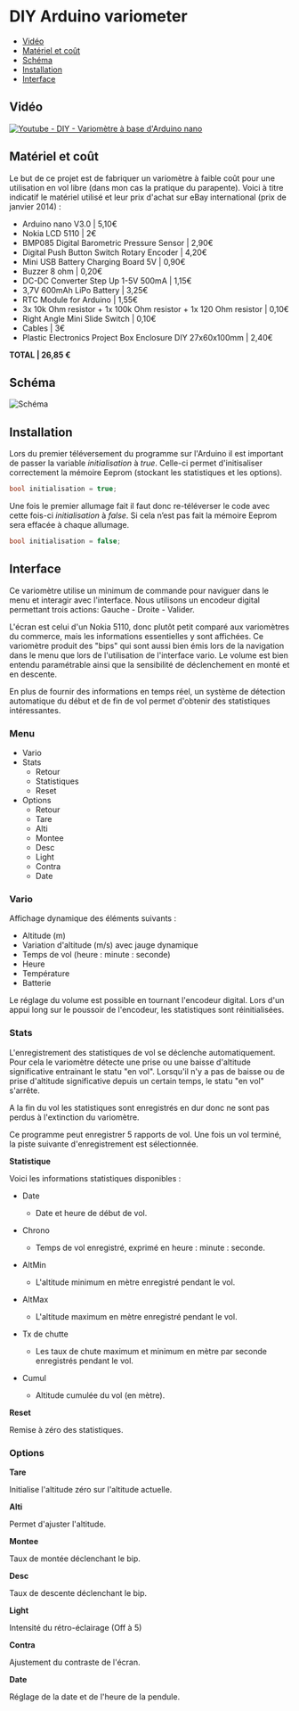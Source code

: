 DIY Arduino variometer
==================

- [Vidéo](#vidéo)
- [Matériel et coût](#matériel-et-coût)
- [Schéma](#schéma)
- [Installation](#installation)
- [Interface](#interface)

## Vidéo

[![Youtube - DIY - Variomètre à base d'Arduino nano](http://img.youtube.com/vi/KeNAhEgbHnc/0.jpg)](http://www.youtube.com/watch?v=KeNAhEgbHnc)


## Matériel et coût

Le but de ce projet est de fabriquer un variomètre à faible coût pour une utilisation en vol libre (dans mon cas la pratique du parapente).
Voici à titre indicatif le matériel utilisé et leur prix d'achat sur eBay international (prix de janvier 2014) :

- Arduino nano V3.0	| 5,10€
- Nokia LCD 5110 | 2€
- BMP085 Digital Barometric Pressure Sensor	| 2,90€
- Digital Push Button Switch Rotary Encoder	| 4,20€
- Mini USB Battery Charging Board 5V | 0,90€
- Buzzer 8 ohm | 0,20€
- DC-DC Converter Step Up 1-5V 500mA | 1,15€
- 3,7V 600mAh LiPo Battery | 3,25€
- RTC Module for Arduino | 1,55€
- 3x 10k Ohm resistor + 1x 100k Ohm resistor + 1x 120 Ohm resistor | 0,10€
- Right Angle Mini Slide Switch | 0,10€	
- Cables | 3€
- Plastic Electronics Project Box Enclosure DIY 27x60x100mm | 2,40€

**TOTAL	| 26,85 €**


## Schéma

![Schéma](https://github.com/sinseman/DIY-Arduino-variometer/blob/master/Variometer.png?raw=true)


## Installation

Lors du premier téléversement du programme sur l'Arduino il est important de passer la variable *initialisation* à *true*.
Celle-ci permet d'initisaliser correctement la mémoire Eeprom (stockant les statistiques et les options).

```c++
bool initialisation = true; 
```

Une fois le premier allumage fait il faut donc re-téléverser le code avec cette fois-ci *initialisation* à *false*. Si cela n’est pas fait la mémoire Eeprom sera effacée à chaque allumage.

```c++
bool initialisation = false; 
```

## Interface

Ce variomètre utilise un minimum de commande pour naviguer dans le menu et interagir avec l'interface. Nous utilisons un encodeur digital permettant trois actions: Gauche - Droite - Valider.

L'écran est celui d'un Nokia 5110, donc plutôt petit comparé aux variomètres du commerce, mais les informations essentielles y sont affichées. Ce variomètre produit des "bips" qui sont aussi bien émis lors de la navigation dans le menu que lors de l'utilisation de l'interface vario. 
Le volume est bien entendu paramétrable ainsi que la sensibilité de déclenchement en monté et en descente.

En plus de fournir des informations en temps réel, un système de détection automatique du début et de fin de vol permet d'obtenir des statistiques intéressantes.


### Menu

- Vario
- Stats
	- Retour
	- Statistiques
	- Reset
- Options
	- Retour
	- Tare
	- Alti
	- Montee
	- Desc
	- Light
	- Contra
	- Date

### Vario

Affichage dynamique des éléments suivants :

- Altitude (m)
- Variation d'altitude (m/s) avec jauge dynamique
- Temps de vol (heure : minute : seconde)
- Heure
- Température
- Batterie

Le réglage du volume est possible en tournant l'encodeur digital.
Lors d'un appui long sur le poussoir de l'encodeur, les statistiques sont réinitialisées.


### Stats

L'enregistrement des statistiques de vol se déclenche automatiquement.
Pour cela le variomètre détecte une prise ou une baisse d'altitude significative entrainant le statu "en vol".
Lorsqu'il n'y a pas de baisse ou de prise d'altitude significative depuis un certain temps, le statu "en vol" s'arrête.

A la fin du vol les statistiques sont enregistrés en dur donc ne sont pas perdus à l'extinction du variomètre.

Ce programme peut enregistrer 5 rapports de vol. Une fois un vol terminé, la piste suivante d'enregistrement est sélectionnée.


**Statistique**

Voici les informations statistiques disponibles :

- Date
	- Date et heure de début de vol.

- Chrono
	- Temps de vol enregistré, exprimé en heure : minute : seconde.

- AltMin
	- L'altitude minimum en mètre enregistré pendant le vol.

- AltMax
	- L'altitude maximum en mètre enregistré pendant le vol.

- Tx de chutte
	- Les taux de chute maximum et minimum en mètre par seconde enregistrés pendant le vol.

- Cumul
	- Altitude cumulée du vol (en mètre).

**Reset**

Remise à zéro des statistiques.


### Options

**Tare**

Initialise l'altitude zéro sur l'altitude actuelle.

**Alti**

Permet d'ajuster l'altitude.

**Montee**

Taux de montée déclenchant le bip.

**Desc**

Taux de descente déclenchant le bip.

**Light**

Intensité du rétro-éclairage (Off à 5)

**Contra**

Ajustement du contraste de l'écran.

**Date**

Réglage de la date et de l'heure de la pendule.

